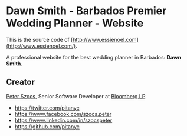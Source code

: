 # Dawn Smith - Barbados Premier Wedding Planner - Website

This is the source code of [http://www.essienoel.com](http://www.essienoel.com/).

A professional website for the best wedding planner in Barbados: **Dawn Smith**.

## Creator

[Peter Szocs](http://peter.szocs.info/), Senior Software Developer at [Bloomberg LP](http://www.bloomberg.com/).

* https://twitter.com/pitanyc
* https://www.facebook.com/szocs.peter
* https://www.linkedin.com/in/szocspeter
* https://github.com/pitanyc